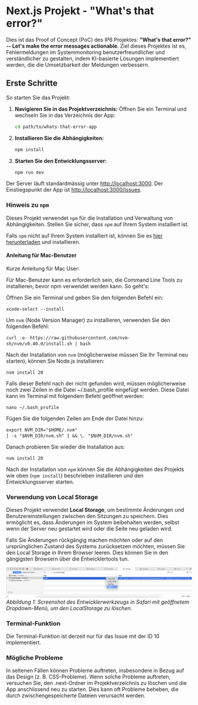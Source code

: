 # Next.js Projekt - "What's that error?"
Dies ist das Proof of Concept (PoC) des IP6 Projektes: **"What's that error?" -- Let's make the error messages actionable**. Ziel dieses Projektes ist es, Fehlermeldungen im Systemmonitoring benutzerfreundlicher und verständlicher zu gestalten, indem KI-basierte Lösungen implementiert werden, die die Umsetzbarkeit der Meldungen verbessern.

## Erste Schritte
So starten Sie das Projekt:
1. **Navigieren Sie in das Projektverzeichnis:**
   Öffnen Sie ein Terminal und wechseln Sie in das Verzeichnis der App:
   ```bash
   cd path/to/whats-that-error-app
   ```

2. **Installieren Sie die Abhängigkeiten:**
    ```bash
    npm install
    ```
3. **Starten Sie den Entwicklungsserver:**
    ```bash
    npm run dev
    ```

Der Server läuft standardmässig unter [http://localhost:3000](http://localhost:3000). Der Einstiegspunkt der App ist [http://localhost:3000/Issues](http://localhost:3000/Issues).

### Hinweis zu `npm`
Dieses Projekt verwendet `npm` für die Installation und Verwaltung von Abhängigkeiten. Stellen Sie sicher, dass `npm` auf Ihrem System installiert ist.

Falls `npm` nicht auf Ihrem System installiert ist, können Sie es [hier herunterladen](https://docs.npmjs.com/downloading-and-installing-node-js-and-npm) und installieren.

#### Anleitung für Mac-Benutzer
Kurze Anleitung für Mac User:

Für Mac-Benutzer kann es erforderlich sein, die Command Line Tools zu installieren, bevor npm verwendet werden kann. So geht's: 

Öffnen Sie ein Terminal und geben Sie den folgenden Befehl ein:

```
xcode-select --install
```

Um `nvm` (Node Version Manager) zu installieren, verwenden Sie den folgenden Befehl:
```
curl -o- https://raw.githubusercontent.com/nvm-sh/nvm/v0.40.0/install.sh | bash
```

Nach der Installation von `nvm` (möglicherweise müssen Sie Ihr Terminal neu starten), können Sie Node.js installieren:

```
nvm install 20
```
Falls dieser Befehl nach der nicht gefunden wird, müssen möglicherweise noch zwei Zeilen in die Datei ~/.bash_profile eingefügt werden. Diese Datei kann im Terminal mit folgendem Befehl geöffnet werden:
```
nano ~/.bash_profile
```
Fügen Sie die folgenden Zeilen am Ende der Datei hinzu:

```
export NVM_DIR="$HOME/.nvm"
[ -s "$NVM_DIR/nvm.sh" ] && \. "$NVM_DIR/nvm.sh"
```

Danach probieren Sie wieder die Installation aus:
```
nvm install 20
```

Nach der Installation von `npm` können Sie die Abhängigkeiten des Projekts wie oben (`npm install`) beschrieben installieren und den Entwicklungsserver starten.

### Verwendung von Local Storage 
Dieses Projekt verwendet **Local Storage**, um bestimmte Änderungen und Benutzereinstellungen zwischen den Sitzungen zu speichern. Dies ermöglicht es, dass Änderungen im System beibehalten werden, selbst wenn der Server neu gestartet wird oder die Seite neu geladen wird.

Falls Sie Änderungen rückgängig machen möchten oder auf den ursprünglichen Zustand des Systems zurücksetzen möchten, müssen Sie den Local Storage in Ihrem Browser leeren. Dies können Sie in den gängigsten Browsern über die Entwicklertools tun.

![Delete LocalStorage](./localStorage.png)
*Abbildung 1: Screenshot des Entwicklerwerkzeugs in Safari mit geöffnetem Dropdown-Menü, um den LocalStorage zu löschen.*

### Terminal-Funktion
Die Terminal-Funktion ist derzeit nur für das Issue mit der ID 10 implementiert.

### Mögliche Probleme
In seltenen Fällen können Probleme auftreten, insbesondere in Bezug auf das Design (z. B. CSS-Probleme). Wenn solche Probleme auftreten, versuchen Sie, den .next-Ordner im Projektverzeichnis zu löschen und die App anschlissend neu zu starten. Dies kann oft Probleme beheben, die durch zwischengespeicherte Dateien verursacht werden.